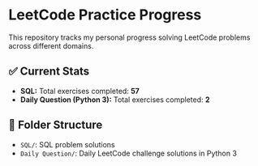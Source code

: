 # LeetCode Practice Progress

This repository tracks my personal progress solving LeetCode problems across different domains.

## ✅ Current Stats

- **SQL:** Total exercises completed: **57**
- **Daily Question (Python 3):** Total exercises completed: **2**

## 📁 Folder Structure

- `SQL/`: SQL problem solutions
- `Daily Question/`: Daily LeetCode challenge solutions in Python 3
